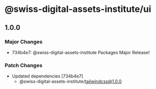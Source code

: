 # @swiss-digital-assets-institute/ui

## 1.0.0

### Major Changes

- 734b4e7: @swiss-digital-assets-institute Packages Major Release!

### Patch Changes

- Updated dependencies [734b4e7]
  - @swiss-digital-assets-institute/tailwindcss@1.0.0
